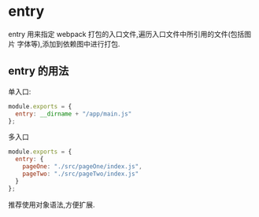 # entry

entry 用来指定 webpack 打包的入口文件,遍历入口文件中所引用的文件(包括图片 字体等),添加到依赖图中进行打包.

## entry 的用法

单入口:

```javascript
module.exports = {
  entry: __dirname + "/app/main.js"
};
```

多入口

```javascript
module.exports = {
  entry: {
    pageOne: "./src/pageOne/index.js",
    pageTwo: "./src/pageTwo/index.js"
  }
};
```

推荐使用对象语法,方便扩展.
